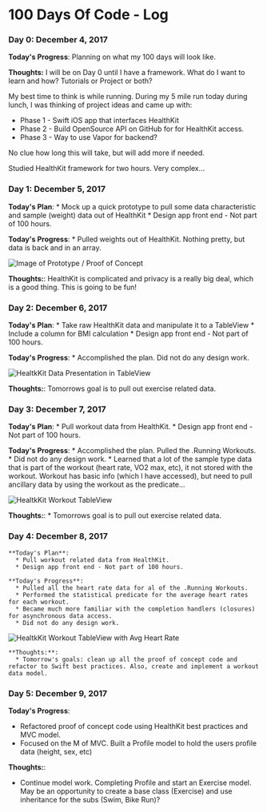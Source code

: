 # 100 Days Of Code - Log

### Day 0: December 4, 2017

**Today's Progress**: Planning on what my 100 days will look like.

**Thoughts:** I will be on Day 0 until I have a framework. What do I want to learn and how? Tutorials or Project or both?

My best time to think is while running. During my 5 mile run today during lunch, I was thinking of project ideas and came up with:
  * Phase 1 - Swift iOS app that interfaces HealthKit
  * Phase 2 - Build OpenSource API on GitHub for for HealthKit access.
  * Phase 3 - Way to use Vapor for backend?

  No clue how long this will take, but will add more if needed.

  Studied HealthKit framework for two hours. Very complex...

### Day 1: December 5, 2017

**Today's Plan**:
    * Mock up a quick prototype to pull some data characteristic and sample (weight) data out of HealthKit
    * Design app front end - Not part of 100 hours.

**Today's Progress**:
    * Pulled weights out of HealthKit. Nothing pretty, but data is back and in an array.

![Image of Prototype / Proof of Concept](https://richgabrielli.github.io/images/HealthKit-Proto.jpg)

**Thoughts:**:
  HealthKit is complicated and privacy is a really big deal, which is a good thing. This is going to be fun!

### Day 2: December 6, 2017

  **Today's Plan**:
      * Take raw HealthKit data and manipulate it to a TableView
      * Include a column for BMI calculation
      * Design app front end - Not part of 100 hours.

  **Today's Progress**:
      * Accomplished the plan. Did not do any design work.

  ![HealtkKit Data Presentation in TableView](https://richgabrielli.github.io/images/HealthKit-Proto3.jpg)

  **Thoughts:**:
    Tomorrows goal is to pull out exercise related data.

### Day 3: December 7, 2017

  **Today's Plan**:
    * Pull workout data from HealthKit.
    * Design app front end - Not part of 100 hours.

  **Today's Progress**:
    * Accomplished the plan. Pulled the .Running Workouts.
    * Did not do any design work.
    * Learned that a lot of the sample type data that is part of the workout (heart rate, VO2 max, etc), it not stored with the workout. Workout has basic info (which I have accessed), but need to pull ancillary data by using the workout as the predicate...

![HealtkKit Workout  TableView](https://richgabrielli.github.io/images/HealthKit-Proto3.1.jpg)

  **Thoughts:**:
    * Tomorrows goal is to pull out exercise related data.

### Day 4: December 8, 2017

    **Today's Plan**:
      * Pull workout related data from HealthKit.
      * Design app front end - Not part of 100 hours.

    **Today's Progress**:
      * Pulled all the heart rate data for al of the .Running Workouts.
      * Performed the statistical predicate for the average heart rates for each workout.
      * Became much more familiar with the completion handlers (closures) for asynchronous data access.
      * Did not do any design work.

![HealtkKit Workout  TableView with Avg Heart Rate](https://richgabrielli.github.io/images/HealthKit-Proto4.jpg)

    **Thoughts:**:
      * Tomorrow's goals: clean up all the proof of concept code and refactor to Swift best practices. Also, create and implement a workout data model.

### Day 5: December 9, 2017

**Today's Progress**:
* Refactored proof of concept code using HealthKit best practices and MVC model.
* Focused on the M of MVC. Built a Profile model to hold the users profile data (height, sex, etc)

**Thoughts:**:
* Continue model work. Completing Profile and start an Exercise model. May be an opportunity to create a base class (Exercise) and use inheritance for the subs (Swim, Bike Run)?
